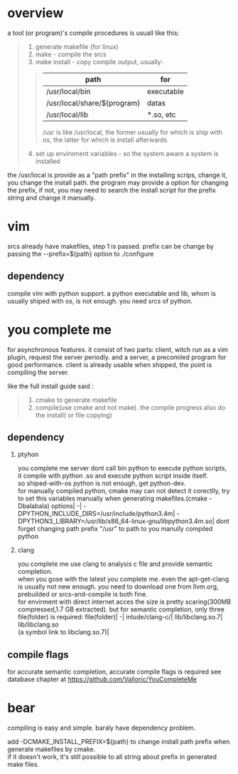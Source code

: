 # overview
a tool (or program)'s compile procedures is usuall like this:
>1. generate makefile (for linux)
>2. make - compile the srcs
>3. make install - copy compile output, usually:
>>path|for
>>-|-
>>/usr/local/bin|executable
>>/usr/local/share/${program}|datas
>>/usr/local/lib| *.so, etc
>>/usr is like /usr/local, the former usually for which is ship with os, the latter for which is install afterwards
>4. set up enviroment variables - so the system aware a system is installed

the /usr/local is provide as a "path prefix" in the installing scrips, change it, you change the install path. the program may provide a option for changing the prefix, if not, you may need to search the install script for the prefix string and change it manually.

# vim
srcs already have makefiles, step 1 is passed. prefix can be change by passing the --prefix=${path} option to ./configure

## dependency
compile vim with python support. a python executable and lib, whom is usually shiped with os, is not enough. you need srcs of python.

# you complete me
for asynchronous features. it consist of two parts: client, witch run as a vim plugin, request the server periodly. and a server, a precomiled program for good performance.
client is already usable when shipped, the point is compiling the server.

like the full install guide said :
>1. cmake to generate makefile
>2. compile(use cmake and not make). the compile progress also do the install( or file copying)

## dependency
1. ptyhon

    you complete me server dont call bin python to execute python scripts, it compile with python .so and execute python script inside itself.<br>
    so shiped-with-os python is not enough, get python-dev.<br>
    for manually compiled python, cmake may can not detect it corectlly, try to set this variables manually when generating makefiles.(cmake -Dbalabala)
    options|
    -|
    -DPYTHON_INCLUDE_DIRS=/usr/include/python3.4m|
    -DPYTHON3_LIBRARY=/usr/lib/x86_64-linux-gnu/libpython3.4m.so|
    dont forget changing path prefix "/usr" to path to you manully compiled python
2. clang

    you complete me use clang to analysis c file and provide semantic completion.<br>
    when you gose with the latest you complete me. even the apt-get-clang is usually not new enough. you need to download one from llvm.org, prebuilded or srcs-and-compile is both fine.<br>
    for envirment with direct internet acces the size is pretty scaring(300MB compressed,1.7 GB extracted). but for semantic completion, only three file(folder) is required:
    file(folder)|
    -|
    inlude/clang-c/|
    lib/libclang.so.7|
    lib/libclang.so<br>(a symbol link to libclang.so.7)|

## compile flags
for accurate semantic completion, accurate compile flags is required
see database chapter at https://github.com/Valloric/YouCompleteMe

# bear
compiling is easy and simple. baraly have dependency problem.

add -DCMAKE_INSTALL_PREFIX=${path} to change install path prefix when generate makefiles by cmake.<br>
if it doesn't work, it's still possible to all string about prefix in generated make files.